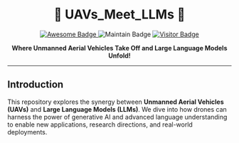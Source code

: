 <h1 align="center">
  🚁 UAVs_Meet_LLMs 🚀
</h1>

<p align="center">
  <a href="https://awesome.re" target="_blank">
    <img src="https://awesome.re/badge.svg" alt="Awesome Badge"/>
  </a>
  
  <img src="https://img.shields.io/badge/Maintain-Active-8A2BE2?style=flat-square&logo=github&logoColor=white" alt="Maintain Badge"/>

  <a href="https://github.com/Hub-Tian/UAVs_Meet_LLMs" target="_blank">
    <img src="https://visitor-badge.laobi.icu/badge?page_id=YourGitHubName.UAVs_Meet_LLMs&left_color=%239146DE&right_color=%23E6C82D" alt="Visitor Badge"/>
  </a>
</p>

<p align="center">
  <strong>Where Unmanned Aerial Vehicles Take Off and Large Language Models Unfold!</strong>
</p>

<hr/>

## Introduction
This repository explores the synergy between **Unmanned Aerial Vehicles (UAVs)** and **Large Language Models (LLMs)**. We dive into how drones can harness the power of generative AI and advanced language understanding to enable new applications, research directions, and real-world deployments.
